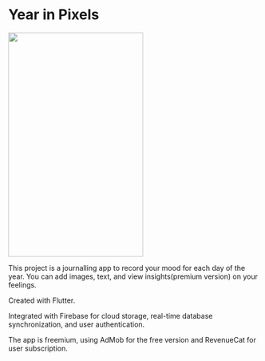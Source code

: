 # Year in Pixels

<img src="https://github.com/ixcacao/year_in_pixels/assets/60083259/407ebd3b-3b4e-488f-b501-8d2127f96983" width="270" height="449">


This project is a journalling app to record your mood for each day of the year. You can add images, text, and view insights(premium version) on your feelings.

Created with Flutter. 

Integrated with Firebase for cloud storage, real-time database synchronization, and user authentication.  

The app is freemium, using AdMob for the free version and RevenueCat for user subscription.
